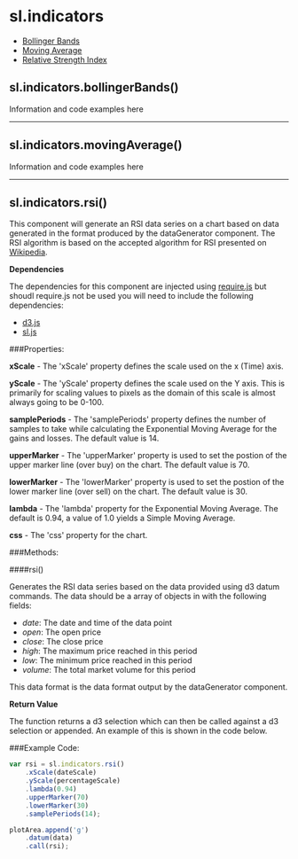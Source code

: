 # sl.**indicators**

+ [Bollinger Bands](#slindicatorsbollingerbands)
+ [Moving Average](#slindicatorsmovingaverage)
+ [Relative Strength Index](#slindicatorsrsi)


## sl.indicators.bollingerBands()

Information and code examples here

------

## sl.indicators.movingAverage()

Information and code examples here

----

## sl.indicators.rsi()

This component will generate an RSI data series on a chart based on data generated in the format produced by the dataGenerator component. The RSI algorithm is based on the accepted algorithm for RSI presented on [Wikipedia](http://en.wikipedia.org/wiki/Relative_strength_index).

**Dependencies**

The dependencies for this component are injected using [require.js](http://requirejs.org/) but shoudl require.js not be used you will need to include the following dependencies:

+ [d3.js](http://d3js.org/)
+ [sl.js](https://github.com/ScottLogic/d3-financial-components)

###Properties:

**xScale** - The 'xScale' property defines the scale used on the x (Time) axis.

**yScale** - The 'yScale' property defines the scale used on the Y axis. This is primarily for scaling values to pixels as the domain of this scale is almost always going to be 0-100.

**samplePeriods** - The 'samplePeriods' property defines the number of samples to take while calculating the Exponential Moving Average for the gains and losses. The default value is 14.

**upperMarker** - The 'upperMarker' property is used to set the postion of the upper marker line (over buy) on the chart. The default value is 70.

**lowerMarker** - The 'lowerMarker' property is used to set the postion of the lower marker line (over sell) on the chart. The default value is 30.

**lambda** - The 'lambda' property for the Exponential Moving Average. The default is 0.94, a value of 1.0 yields a Simple Moving Average.

**css** - The 'css' property for the chart.

###Methods:

####rsi()

Generates the RSI data series based on the data provided using d3 datum commands. The data should be a array of objects in with the following fields:

+ *date*: The date and time of the data point
+ *open*: The open price
+ *close*: The close price
+ *high*: The maximum price reached in this period
+ *low*: The minimum price reached in this period
+ *volume*: The total market volume for this period

This data format is the data format output by the dataGenerator component.

**Return Value**

The function returns a d3 selection which can then be called against a d3 selection or appended. An example of this is shown in the code below.

###Example Code:

```javascript
var rsi = sl.indicators.rsi()
    .xScale(dateScale)
    .yScale(percentageScale)
    .lambda(0.94)
    .upperMarker(70)
    .lowerMarker(30)
    .samplePeriods(14);

plotArea.append('g')
    .datum(data)
    .call(rsi);
```

